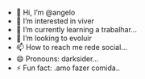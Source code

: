 - 👋 Hi, I’m @angelo
- 👀 I’m interested in viver 
- 🌱 I’m currently learning a trabalhar...
- 💞️ I’m looking to evoluir
- 📫 How to reach me rede social...
- 😄 Pronouns: darksider...
- ⚡ Fun fact: .amo fazer comida..

<!---
webtriste/webtriste is a ✨ special ✨ repository because its `README.md` (this file) appears on your GitHub profile.
You can click the Preview link to take a look at your changes.
--->
